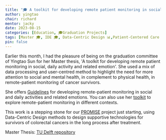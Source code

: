 ```yaml
---
title: "🎓 A toolkit for developing remote patient monitoring in social, daily activity and related emotion"
author: yingtao
chair: richard
mentor: jacky
date: 2023-08-15
categories: [Education, 🎓Graduation Projects]
tags: [Master 🎓, IDE 🎓, Data-Centric Design 📊,Patient-Centered Care 🍎, Erasmus MC 💰]
pin: false
---
```


Earlier this month, I had the pleasure of being on the graduation committee of Yingtao Sun for her Master thesis, 'A toolkit for developing remote patient monitoring in social, daily activity and related emotion'. She used a mix of data processing and user-centred method to highlight the need for more attention to social and mental health, in complement to physical health, in remote-patient monitoring of cancer survivors.

She offers [Guidelines](https://6b856975-1ffd-428a-b8b3-12ac9a7df85f.filesusr.com/ugd/77cb5a_72ee3ede9fb6485aa09deca13e813644.pdf) for developing remote-patient monitoring in social and daily activities and related emotions. You can also use her [toolkit](https://6b856975-1ffd-428a-b8b3-12ac9a7df85f.filesusr.com/ugd/77cb5a_ebb5fc0416974ffc852e119dd7b2ad44.pdf) to explore remote-patient monitoring in different contexts.

This work is a stepping stone for our [PROMISE](https://www.erasmusmc-rdo.nl/project/patient-in-the-lead-in-remote-oncological-care-the-prospective-multicentre-implementation-study-the-promise/) project just starting, using Data-Centric Design methods to design supportive technologies for survivors of colorectal cancers in the long process after treatment.

Master Thesis: [TU Delft repository](https://repository.tudelft.nl/islandora/object/uuid%3A20f83703-dd02-4cdd-9dbb-c9d678c67b99?collection=education)
